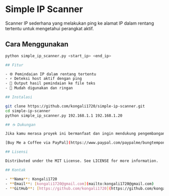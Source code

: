 # Simple IP Scanner

Scanner IP sederhana yang melakukan ping ke alamat IP dalam rentang tertentu untuk mengetahui perangkat aktif.

## Cara Menggunakan

```bash
python simple_ip_scanner.py <start_ip> <end_ip>

## Fitur

- 🌐 Pemindaian IP dalam rentang tertentu  
- ⚡ Deteksi host aktif dengan ping  
- 📝 Output hasil pemindaian ke file teks  
- 🚀 Mudah digunakan dan ringan

## Instalasi

git clone https://github.com/kongali1720/simple-ip-scanner.git
cd simple-ip-scanner
python simple_ip_scanner.py 192.168.1.1 192.168.1.20

## ☕ Dukungan

Jika kamu merasa proyek ini bermanfaat dan ingin mendukung pengembangan lebih lanjut, kamu bisa mentransfer sedikit dukungan melalui PayPal:

[Buy Me a Coffee via PayPal](https://www.paypal.com/paypalme/bungtempong99)

## Lisensi

Distributed under the MIT License. See LICENSE for more information.

## Kontak

- **Nama**: Kongali1720  
- **Email**: [kongali1720@gmail.com](mailto:kongali1720@gmail.com)  
- **GitHub**: [https://github.com/kongali1720](https://github.com/kongali1720)
